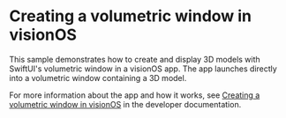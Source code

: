 #  Creating a volumetric window in visionOS

This sample demonstrates how to create and display 3D models with SwiftUI's volumetric window in a
visionOS app. The app launches directly into a volumetric window containing a 3D model.

For more information about the app and how it works, see [Creating a volumetric window in visionOS][link-to-sample] in the developer documentation.

[link-to-sample]: https://developer.apple.com/documentation/visionos/creating-a-volumetric-window-in-visionos

